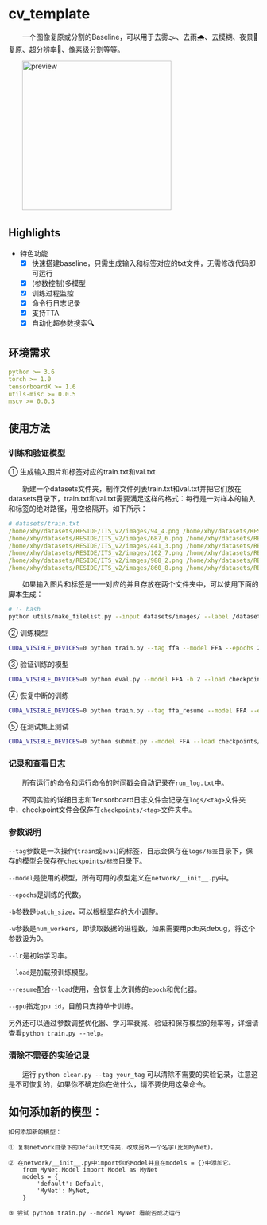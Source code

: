 # cv_template

　　一个图像复原或分割的Baseline，可以用于去雾🌫、去雨🌧、去模糊、夜景🌃复原、超分辨率👾、像素级分割等等。
  
　　<img alt='preview' src='http://www.xyu.ink/wp-content/uploads/2020/11/dehaze5.png' height=300/>

## Highlights

- 特色功能
  - [x] 快速搭建baseline，只需生成输入和标签对应的txt文件，无需修改代码即可运行
  - [x] (参数控制)多模型
  - [x] 训练过程监控
  - [x] 命令行日志记录
  - [x] 支持TTA
  - [x] 自动化超参数搜索🔍

<!-- 
## To do List

- 模型
  - [ ] FFA-Net
  - [ ] Multi-Scale Boosted Dehazing Network with Dense Feature Fusion 
  - [ ] Cascaded Refinement
  - [ ] PANet
- 平台支持
  - [ ] 多GPU支持
  - [ ] 测试时支持多`batch_size`
  
- TTA
  - [ ] 放大、色相、饱和度、亮度
  - [ ] `flip`
  - [ ] 多尺度测试
  - [ ] ttach库
- 其他Tricks
  - [ ] 使用fp_16训练，提高训练速度
  - [ ] One_Cycle 学习率 -->

## 环境需求

```yaml
python >= 3.6
torch >= 1.0
tensorboardX >= 1.6
utils-misc >= 0.0.5
mscv >= 0.0.3
```

## 使用方法

### 训练和验证模型

① 生成输入图片和标签对应的train.txt和val.txt

　　新建一个datasets文件夹，制作文件列表train.txt和val.txt并把它们放在datasets目录下，train.txt和val.txt需要满足这样的格式：每行是一对样本的输入和标签的绝对路径，用空格隔开。如下所示：
  
```yml
# datasets/train.txt
/home/xhy/datasets/RESIDE/ITS_v2/images/94_4.png /home/xhy/datasets/RESIDE/ITS_v2/labels/94.png
/home/xhy/datasets/RESIDE/ITS_v2/images/687_6.png /home/xhy/datasets/RESIDE/ITS_v2/labels/687.png
/home/xhy/datasets/RESIDE/ITS_v2/images/441_3.png /home/xhy/datasets/RESIDE/ITS_v2/labels/441.png
/home/xhy/datasets/RESIDE/ITS_v2/images/102_7.png /home/xhy/datasets/RESIDE/ITS_v2/labels/102.png
/home/xhy/datasets/RESIDE/ITS_v2/images/988_2.png /home/xhy/datasets/RESIDE/ITS_v2/labels/988.png
/home/xhy/datasets/RESIDE/ITS_v2/images/860_8.png /home/xhy/datasets/RESIDE/ITS_v2/labels/860.png
```

　　如果输入图片和标签是一一对应的并且存放在两个文件夹中，可以使用下面的脚本生成：

```bash
# !- bash
python utils/make_filelist.py --input datasets/images/ --label /datasets/labels --val_ratio 0.1 --out datasets
```


② 训练模型

```bash
CUDA_VISIBLE_DEVICES=0 python train.py --tag ffa --model FFA --epochs 20 -b 2 --lr 0.0001 # --tag用于区分每次实验，可以是任意字符串
```

③ 验证训练的模型

```bash
CUDA_VISIBLE_DEVICES=0 python eval.py --model FFA -b 2 --load checkpoints/ffa/20_FFA.pt
```

④ 恢复中断的训练

```bash
CUDA_VISIBLE_DEVICES=0 python train.py --tag ffa_resume --model FFA --epochs 20 -b 2 --lr 0.0001 --load checkpoints/ffa/10_FFA.pt --resume
```

⑤ 在测试集上测试

```bash
CUDA_VISIBLE_DEVICES=0 python submit.py --model FFA --load checkpoints/ffa/20_FFA.pt
```

### 记录和查看日志

　　所有运行的命令和运行命令的时间戳会自动记录在`run_log.txt`中。

　　不同实验的详细日志和Tensorboard日志文件会记录在`logs/<tag>`文件夹中，checkpoint文件会保存在`checkpoints/<tag>`文件夹中。


### 参数说明

`--tag`参数是一次操作(`train`或`eval`)的标签，日志会保存在`logs/标签`目录下，保存的模型会保存在`checkpoints/标签`目录下。  

`--model`是使用的模型，所有可用的模型定义在`network/__init__.py`中。  

`--epochs`是训练的代数。  

`-b`参数是`batch_size`，可以根据显存的大小调整。  

`-w`参数是`num_workers`，即读取数据的进程数，如果需要用pdb来debug，将这个参数设为0。  

`--lr`是初始学习率。

`--load`是加载预训练模型。  

`--resume`配合`--load`使用，会恢复上次训练的`epoch`和优化器。  

`--gpu`指定`gpu id`，目前只支持单卡训练。  

另外还可以通过参数调整优化器、学习率衰减、验证和保存模型的频率等，详细请查看`python train.py --help`。  


### 清除不需要的实验记录

　　运行 `python clear.py --tag your_tag` 可以清除不需要的实验记录，注意这是不可恢复的，如果你不确定你在做什么，请不要使用这条命令。


## 如何添加新的模型：

```
如何添加新的模型：

① 复制network目录下的Default文件夹，改成另外一个名字(比如MyNet)。

② 在network/__init__.py中import你的Model并且在models = {}中添加它。
    from MyNet.Model import Model as MyNet
    models = {
        'default': Default,
        'MyNet': MyNet,
    }

③ 尝试 python train.py --model MyNet 看能否成功运行
```
